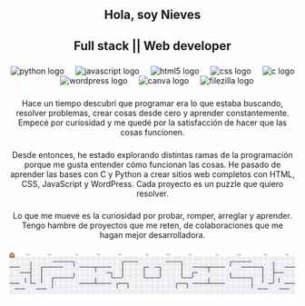 <h2 align="center">Hola, soy Nieves</h2>

###

<h2 align="center">Full stack || Web developer</h2>

###

<div align="center">
  <img src="https://cdn.jsdelivr.net/gh/devicons/devicon/icons/python/python-original.svg" height="56" alt="python logo"  />
  <img width="12" />
  <img src="https://cdn.jsdelivr.net/gh/devicons/devicon/icons/javascript/javascript-original.svg" height="56" alt="javascript logo"  />
  <img width="12" />
  <img src="https://cdn.jsdelivr.net/gh/devicons/devicon/icons/html5/html5-original.svg" height="56" alt="html5 logo"  />
  <img width="12" />
  <img src="https://cdn.jsdelivr.net/gh/devicons/devicon/icons/css3/css3-original.svg" height="56" alt="css logo"  />
  <img width="12" />
  <img src="https://cdn.jsdelivr.net/gh/devicons/devicon/icons/c/c-original.svg" height="56" alt="c logo"  />
  <img width="12" />
  <img src="https://cdn.jsdelivr.net/gh/devicons/devicon/icons/wordpress/wordpress-original.svg" height="56" alt="wordpress logo"  />
  <img width="12" />
  <img src="https://cdn.jsdelivr.net/gh/devicons/devicon/icons/canva/canva-original.svg" height="56" alt="canva logo"  />
  <img width="12" />
  <img src="https://cdn.jsdelivr.net/gh/devicons/devicon/icons/filezilla/filezilla-plain.svg" height="56" alt="filezilla logo"  />
</div>

###

<div align="left">
</div>

###

<p align="center">Hace un tiempo descubrí que programar era lo que estaba buscando, resolver problemas, crear cosas desde cero y aprender constantemente. Empecé por curiosidad y me quedé por la satisfacción de hacer que las cosas funcionen.</p>

###

<p align="center">Desde entonces, he estado explorando distintas ramas de la programación porque me gusta entender cómo funcionan las cosas. He pasado de aprender las bases con C y Python a crear sitios web completos con HTML, CSS, JavaScript y WordPress. Cada proyecto es un puzzle que quiero resolver.</p>

###

<p align="center">Lo que me mueve es la curiosidad por probar, romper, arreglar y aprender. Tengo hambre de proyectos que me reten, de colaboraciones que me hagan mejor desarrolladora.</p>

###

<picture>
  <source media="(prefers-color-scheme: dark)" srcset="https://raw.githubusercontent.com/NievesGC/NievesGC/output/pacman-contribution-graph-dark.svg">
  <source media="(prefers-color-scheme: light)" srcset="https://raw.githubusercontent.com/NievesGC/NievesGC/output/pacman-contribution-graph.svg">
  <img alt="pacman contribution graph" src="https://raw.githubusercontent.com/NievesGC/NievesGC/output/pacman-contribution-graph.svg">
</picture>

###
